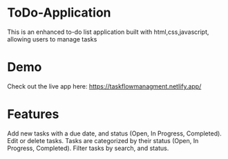 # ToDo-Application

This is an enhanced to-do list application built with html,css,javascript, allowing users to manage tasks

# Demo
Check out the live app here: https://taskflowmanagment.netlify.app/

# Features
Add new tasks with a  due date, and status (Open, In Progress, Completed).
Edit or delete tasks.
Tasks are categorized by their status (Open, In Progress, Completed).
Filter tasks by search, and status.
